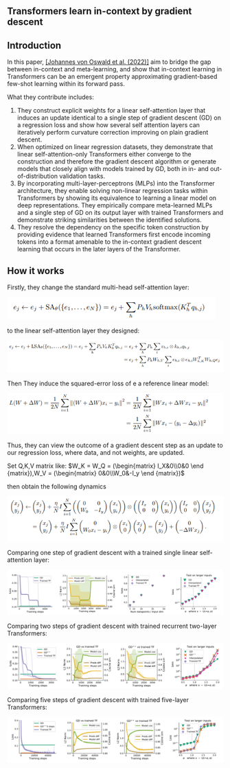 ## Transformers learn in-context by gradient descent

## Introduction

In this paper, [\[Johannes von Oswald et al. (2022)\]](https://arxiv.org/abs/2212.07677) aim to bridge the gap between in-context and meta-learning, and show that in-context learning in Transformers can be an emergent property approximating gradient-based few-shot learning within its forward pass.

What they contribute includes:

1. They construct explicit weights for a linear self-attention layer that induces an update identical to a single step of gradient descent (GD) on a regression loss and show how several self attention layers can iteratively perform curvature correction improving on plain gradient descent.
2. When optimized on linear regression datasets, they demonstrate that linear self-attention-only Transformers either converge to the construction and therefore the gradient descent algorithm or generate models that closely align with models trained by GD, both in in- and out-of-distribution validation tasks.
3. By incorporating multi-layer-perceptrons (MLPs) into the Transformer architecture, they enable solving non-linear regression tasks within Transformers by showing its equivalence to learning a linear model on deep representations. They empirically compare meta-learned MLPs and a single step of GD on its output layer with trained Transformers and demonstrate striking similarities between the identified solutions.
4. They resolve the dependency on the specific token construction by providing evidence that learned Transformers first encode incoming tokens into a format amenable to the in-context gradient descent learning that occurs in the later layers of the Transformer.

## How it works

Firstly, they change the standard multi-head self-attention layer:

![](./090737.png)

to the linear self-attention layer they designed:

![](./090746.png)

Then They induce the squared-error loss of e a reference linear model: 

![](./095519.png)

Thus, they can view the outcome of a gradient descent step as an update to our regression loss, where data, and not weights, are updated.

Set Q,K,V matrix like: $W_K = W_Q = (\begin{matrix} I_X&0\\0&0 \end {matrix}),W_V = (\begin{matrix} 0&0\\W_0&-I_y \end {matrix})$

then obtain the following dynamics

![](./105601.png)

Comparing one step of gradient descent with a trained single linear self-attention layer:

![](./105834.png)

Comparing two steps of gradient descent with trained recurrent two-layer Transformers:

![](./105952.png)

Comparing five steps of gradient descent with trained five-layer Transformers:

![](./110000.png)
